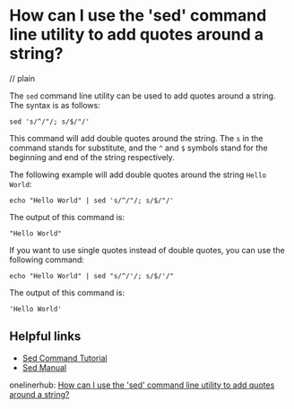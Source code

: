 # How can I use the 'sed' command line utility to add quotes around a string?
// plain

The `sed` command line utility can be used to add quotes around a string. The syntax is as follows:

```
sed 's/^/"/; s/$/"/'
```

This command will add double quotes around the string. The `s` in the command stands for substitute, and the `^` and `$` symbols stand for the beginning and end of the string respectively.

The following example will add double quotes around the string `Hello World`:

```
echo "Hello World" | sed 's/^/"/; s/$/"/'
```

The output of this command is:

```
"Hello World"
```

If you want to use single quotes instead of double quotes, you can use the following command:

```
echo "Hello World" | sed "s/^/'/; s/$/'/"
```

The output of this command is:

```
'Hello World'
```

## Helpful links

- [Sed Command Tutorial](https://www.guru99.com/sed-command-linux-examples.html)
- [Sed Manual](https://www.gnu.org/software/sed/manual/sed.html)

onelinerhub: [How can I use the 'sed' command line utility to add quotes around a string?](https://onelinerhub.com/cli-sed/how-can-i-use-the--sed--command-line-utility-to-add-quotes-around-a-string)